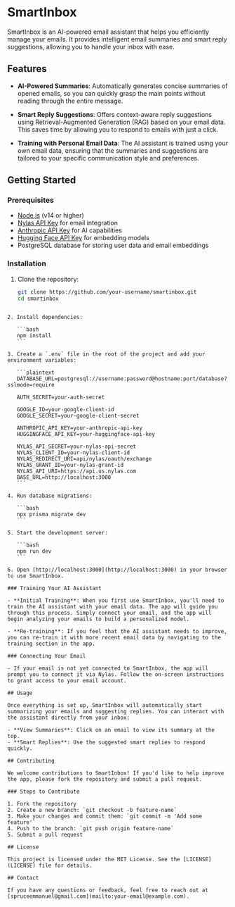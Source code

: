 # SmartInbox

SmartInbox is an AI-powered email assistant that helps you efficiently manage your emails. It provides intelligent email summaries and smart reply suggestions, allowing you to handle your inbox with ease.

## Features

- **AI-Powered Summaries**: Automatically generates concise summaries of opened emails, so you can quickly grasp the main points without reading through the entire message.
- **Smart Reply Suggestions**: Offers context-aware reply suggestions using Retrieval-Augmented Generation (RAG) based on your email data. This saves time by allowing you to respond to emails with just a click.

- **Training with Personal Email Data**: The AI assistant is trained using your own email data, ensuring that the summaries and suggestions are tailored to your specific communication style and preferences.

## Getting Started

### Prerequisites

- [Node.js](https://nodejs.org/) (v14 or higher)
- [Nylas API Key](https://nylas.com/) for email integration
- [Anthropic API Key](https://www.anthropic.com/) for AI capabilities
- [Hugging Face API Key](https://huggingface.co/) for embedding models
- PostgreSQL database for storing user data and email embeddings

### Installation

1. Clone the repository:

   ```bash
   git clone https://github.com/your-username/smartinbox.git
   cd smartinbox
   ```

````

2. Install dependencies:

   ```bash
   npm install
   ```

3. Create a `.env` file in the root of the project and add your environment variables:

   ```plaintext
   DATABASE_URL=postgresql://username:password@hostname:port/database?sslmode=require

   AUTH_SECRET=your-auth-secret

   GOOGLE_ID=your-google-client-id
   GOOGLE_SECRET=your-google-client-secret

   ANTHROPIC_API_KEY=your-anthropic-api-key
   HUGGINGFACE_API_KEY=your-huggingface-api-key

   NYLAS_API_SECRET=your-nylas-api-secret
   NYLAS_CLIENT_ID=your-nylas-client-id
   NYLAS_REDIRECT_URI=api/nylas/oauth/exchange
   NYLAS_GRANT_ID=your-nylas-grant-id
   NYLAS_API_URI=https://api.us.nylas.com
   BASE_URL=http://localhost:3000
   ```

4. Run database migrations:

   ```bash
   npx prisma migrate dev
   ```

5. Start the development server:

   ```bash
   npm run dev
   ```

6. Open [http://localhost:3000](http://localhost:3000) in your browser to use SmartInbox.

### Training Your AI Assistant

- **Initial Training**: When you first use SmartInbox, you'll need to train the AI assistant with your email data. The app will guide you through this process. Simply connect your email, and the app will begin analyzing your emails to build a personalized model.

- **Re-training**: If you feel that the AI assistant needs to improve, you can re-train it with more recent email data by navigating to the training section in the app.

### Connecting Your Email

- If your email is not yet connected to SmartInbox, the app will prompt you to connect it via Nylas. Follow the on-screen instructions to grant access to your email account.

## Usage

Once everything is set up, SmartInbox will automatically start summarizing your emails and suggesting replies. You can interact with the assistant directly from your inbox:

- **View Summaries**: Click on an email to view its summary at the top.
- **Smart Replies**: Use the suggested smart replies to respond quickly.

## Contributing

We welcome contributions to SmartInbox! If you'd like to help improve the app, please fork the repository and submit a pull request.

### Steps to Contribute

1. Fork the repository
2. Create a new branch: `git checkout -b feature-name`
3. Make your changes and commit them: `git commit -m 'Add some feature'`
4. Push to the branch: `git push origin feature-name`
5. Submit a pull request

## License

This project is licensed under the MIT License. See the [LICENSE](LICENSE) file for details.

## Contact

If you have any questions or feedback, feel free to reach out at [spruceemmanuel@gmail.com](mailto:your-email@example.com).

````
